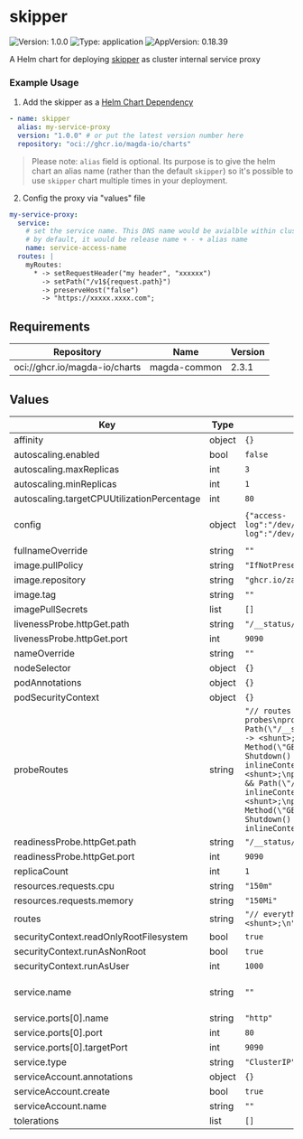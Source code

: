 # skipper

![Version: 1.0.0](https://img.shields.io/badge/Version-1.0.0-informational?style=flat-square) ![Type: application](https://img.shields.io/badge/Type-application-informational?style=flat-square) ![AppVersion: 0.18.39](https://img.shields.io/badge/AppVersion-0.18.39-informational?style=flat-square)

A Helm chart for deploying [skipper](https://github.com/zalando/skipper) as cluster internal service proxy

### Example Usage

1. Add the skipper as a [Helm Chart Dependency](https://helm.sh/docs/helm/helm_dependency/)
```yaml
- name: skipper
  alias: my-service-proxy
  version: "1.0.0" # or put the latest version number here
  repository: "oci://ghcr.io/magda-io/charts"
```

> Please note: `alias` field is optional. Its purpose is to give the helm chart an alias name (rather than the default `skipper`) so it's possible to use `skipper` chart multiple times in your deployment.

2. Config the proxy via "values" file
```yaml
my-service-proxy:
  service:
    # set the service name. This DNS name would be avialble within cluster
    # by default, it would be release name + - + alias name
    name: service-access-name
  routes: |
    myRoutes:
      * -> setRequestHeader("my header", "xxxxxx")
        -> setPath("/v1${request.path}")
        -> preserveHost("false")
        -> "https://xxxxx.xxxx.com";
```

## Requirements

| Repository | Name | Version |
|------------|------|---------|
| oci://ghcr.io/magda-io/charts | magda-common | 2.3.1 |

## Values

| Key | Type | Default | Description |
|-----|------|---------|-------------|
| affinity | object | `{}` |  |
| autoscaling.enabled | bool | `false` |  |
| autoscaling.maxReplicas | int | `3` |  |
| autoscaling.minReplicas | int | `1` |  |
| autoscaling.targetCPUUtilizationPercentage | int | `80` |  |
| config | object | `{"access-log":"/dev/stdout","address":":9090","application-log":"/dev/stdout"}` | skipper config file see https://opensource.zalando.com/skipper/tutorials/basics/#yaml-configuration |
| fullnameOverride | string | `""` |  |
| image.pullPolicy | string | `"IfNotPresent"` |  |
| image.repository | string | `"ghcr.io/zalando/skipper"` |  |
| image.tag | string | `""` | Overrides the image tag whose default is the chart appVersion. |
| imagePullSecrets | list | `[]` |  |
| livenessProbe.httpGet.path | string | `"/__status/live"` |  |
| livenessProbe.httpGet.port | int | `9090` |  |
| nameOverride | string | `""` |  |
| nodeSelector | object | `{}` |  |
| podAnnotations | object | `{}` |  |
| podSecurityContext | object | `{}` |  |
| probeRoutes | string | `"// routes used to setup k8s probes\nprobe_liveness_up: \n  Method(\"GET\") && Path(\"/__status/live\") -> inlineContent(\"OK\") -> <shunt>;\nprobe_liveness_down: \n  Method(\"GET\") && Path(\"/__status/live\") && Shutdown() -> status(503) -> inlineContent(\"shutdown\") -> <shunt>;\nprobe_readiness_up: \n  Method(\"GET\") && Path(\"/__status/ready\") -> inlineContent(\"OK\") -> <shunt>;\nprobe_readiness_down: \n  Method(\"GET\") && Path(\"/__status/ready\") && Shutdown() -> status(503) -> inlineContent(\"shutdown\") -> <shunt>;\n"` |  |
| readinessProbe.httpGet.path | string | `"/__status/ready"` |  |
| readinessProbe.httpGet.port | int | `9090` |  |
| replicaCount | int | `1` |  |
| resources.requests.cpu | string | `"150m"` |  |
| resources.requests.memory | string | `"150Mi"` |  |
| routes | string | `"// everything else 404\ndefaultRoute: * -> <shunt>;\n"` |  |
| securityContext.readOnlyRootFilesystem | bool | `true` |  |
| securityContext.runAsNonRoot | bool | `true` |  |
| securityContext.runAsUser | int | `1000` |  |
| service.name | string | `""` | default, the service name would be release name + '-' chart name (or chart alias name) this field allow you to override the default service name |
| service.ports[0].name | string | `"http"` |  |
| service.ports[0].port | int | `80` |  |
| service.ports[0].targetPort | int | `9090` |  |
| service.type | string | `"ClusterIP"` |  |
| serviceAccount.annotations | object | `{}` |  |
| serviceAccount.create | bool | `true` |  |
| serviceAccount.name | string | `""` |  |
| tolerations | list | `[]` |  |